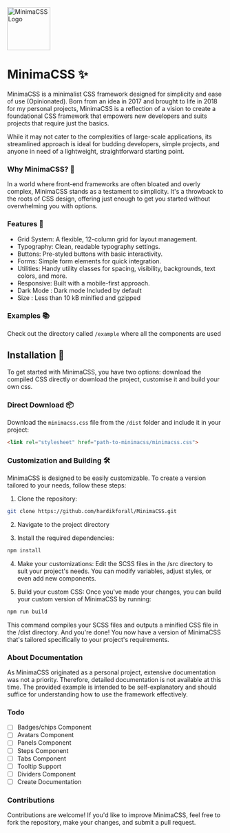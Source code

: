 <img src="https://i.ibb.co/zhzg9v3/M.png" alt="MinimaCSS Logo" style="height: 100px; width:100px;"/>

# MinimaCSS ✨

MinimaCSS is a minimalist CSS framework designed for simplicity and ease of use (Opinionated). Born from an idea in 2017 and brought to life in 2018 for my personal projects, MinimaCSS is a reflection of a vision to create a foundational CSS framework that empowers new developers and suits projects that require just the basics.

While it may not cater to the complexities of large-scale applications, its streamlined approach is ideal for budding developers, simple projects, and anyone in need of a lightweight, straightforward starting point.

### Why MinimaCSS? 🤔

In a world where front-end frameworks are often bloated and overly complex, MinimaCSS stands as a testament to simplicity. It's a throwback to the roots of CSS design, offering just enough to get you started without overwhelming you with options.

### Features 🚀

- Grid System: A flexible, 12-column grid for layout management.
- Typography: Clean, readable typography settings.
- Buttons: Pre-styled buttons with basic interactivity.
- Forms: Simple form elements for quick integration.
- Utilities: Handy utility classes for spacing, visibility, backgrounds, text colors, and more.
- Responsive: Built with a mobile-first approach.
- Dark Mode : Dark mode Included by default
- Size : Less than 10 kB minified and gzipped

### Examples 📚

Check out the directory called `/example` where all the components are used

## Installation 💾

To get started with MinimaCSS, you have two options: download the compiled CSS directly or download the project, customise it and build your own css.

### Direct Download 📦

Download the `minimacss.css` file from the `/dist` folder and include it in your project:

```html
<link rel="stylesheet" href="path-to-minimacss/minimacss.css">

```

### Customization and Building 🛠️

MinimaCSS is designed to be easily customizable. To create a version tailored to your needs, follow these steps:

1. Clone the repository:

```bash
git clone https://github.com/hardikforall/MinimaCSS.git
```

2. Navigate to the project directory

3. Install the required dependencies:
```bash
npm install
```
4. Make your customizations: Edit the SCSS files in the /src directory to suit your project's needs. You can modify variables, adjust styles, or even add new components.

5. Build your custom CSS: Once you've made your changes, you can build your custom version of MinimaCSS by running:

```bash
npm run build
```
This command compiles your SCSS files and outputs a minified CSS file in the /dist directory.
And you're done! You now have a version of MinimaCSS that's tailored specifically to your project's requirements.

### About Documentation

As MinimaCSS originated as a personal project, extensive documentation was not a priority. Therefore, detailed documentation is not available at this time. The provided example is intended to be self-explanatory and should suffice for understanding how to use the framework effectively.

### Todo

- [ ]  Badges/chips Component
- [ ]  Avatars Component
- [ ]  Panels Component
- [ ]  Steps Component
- [ ]  Tabs Component
- [ ]  Tooltip Support
- [ ]  Dividers Component
- [ ]  Create Documentation

### Contributions

Contributions are welcome! If you'd like to improve MinimaCSS, feel free to fork the repository, make your changes, and submit a pull request.